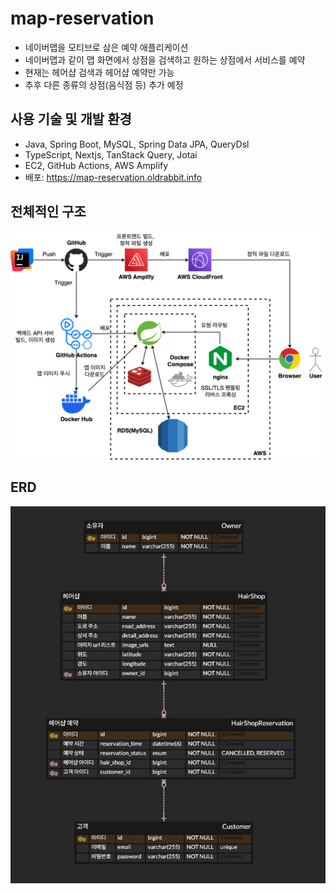 # map-reservation
- 네이버맵을 모티브로 삼은 예약 애플리케이션
- 네이버맵과 같이 맵 화면에서 상점을 검색하고 원하는 상점에서 서비스를 예약
- 현재는 헤어샵 검색과 헤어샵 예약만 가능
- 추후 다른 종류의 상점(음식점 등) 추가 예정
## 사용 기술 및 개발 환경
- Java, Spring Boot, MySQL, Spring Data JPA, QueryDsl
- TypeScript, Nextjs, TanStack Query, Jotai
- EC2, GitHub Actions, AWS Amplify
- 배포: https://map-reservation.oldrabbit.info
## 전체적인 구조
![structure.drawio.png](structure.drawio.png)
## ERD
![erd.png](erd.png)

